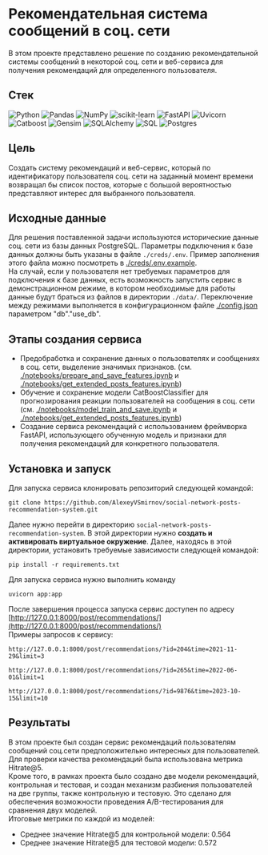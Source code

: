 # Рекомендательная система сообщений в соц. сети

В этом проекте представлено решение по созданию рекомендательной системы сообщений в некоторой соц. сети и веб-сервиса для получения рекомендаций для определенного пользователя.

## Стек
![Python](https://img.shields.io/badge/python-3670A0?style=for-the-badge&logo=python&logoColor=ffdd54)
![Pandas](https://img.shields.io/badge/pandas-%23150458.svg?style=for-the-badge&logo=pandas&logoColor=white)
![NumPy](https://img.shields.io/badge/numpy-%23013243.svg?style=for-the-badge&logo=numpy&logoColor=white)
![scikit-learn](https://img.shields.io/badge/scikit--learn-%23F7931E.svg?style=for-the-badge&logo=scikit-learn&logoColor=white)
![FastAPI](https://img.shields.io/badge/FastAPI-005571?style=for-the-badge&logo=fastapi)
![Uvicorn](https://img.shields.io/badge/uvicorn-9bdbf0?style=for-the-badge)
![Catboost](https://img.shields.io/badge/catboost-ffcd1f?style=for-the-badge)
![Gensim](https://img.shields.io/badge/gensim-5325b3?style=for-the-badge)
![SQLAlchemy](https://img.shields.io/badge/SQL_Alchemy-cd2103?style=for-the-badge)
![SQL](https://img.shields.io/badge/SQL-white?logo=SQL&s&style=for-the-badge)
![Postgres](https://img.shields.io/badge/postgres-%23316192.svg?style=for-the-badge&logo=postgresql&logoColor=white)

## Цель
Создать систему рекомендаций и веб-сервис, который по идентификатору пользователя соц. сети на заданный момент времени возвращал бы список постов, которые с большой вероятностью представляют интерес для выбранного пользователя.
## Исходные данные
Для решения поставленной задачи используются исторические данные соц. сети из базы данных PostgreSQL. Параметры подключения к базе данных должны быть указаны в файле `./creds/.env`. Пример заполнения этого файла можно посмотреть в [./creds/.env.example](./creds/.env.example).  
На случай, если у пользователя нет требуемых параметров для подключения к базе данных, есть возможность запустить сервис в демонстрационном режиме, в котором необходимые для работы данные будут браться из файлов в директории `./data/`.
Переключение между режимами выполняется в конфигурационном файле [./config.json](./config.json) параметром "db"."use_db".
## Этапы создания сервиса
- Предобработка и сохранение данных о пользователях и сообщениях в соц. сети, выделение значимых признаков. (см. [./notebooks/prepare_and_save_features.ipynb](./notebooks/prepare_and_save_features.ipynb) и [./notebooks/get_extended_posts_features.ipynb](./notebooks/get_extended_posts_features.ipynb))  
- Обучение и сохранение модели CatBoostClassifier для прогнозирования реакции пользователей на сообщения в соц. сети (см. [./notebooks/model_train_and_save.ipynb](./notebooks/model_train_and_save.ipynb) и [./notebooks/get_extended_posts_features.ipynb](./notebooks/get_extended_posts_features.ipynb))  
- Создание сервиса рекомендаций с использованием фреймворка FastAPI, использующего обученную модель и признаки для получения рекомендаций для конкретного пользователя.
## Установка и запуск
Для запуска сервиса клонировать репозиторий следующей командой:  
```
git clone https://github.com/AlexeyVSmirnov/social-network-posts-recommendation-system.git
```
Далее нужно перейти в директорию `social-network-posts-recommendation-system`. В этой директории нужно **создать и активировать виртуальное окружение**. 
Далее, находясь в этой директории, установить требуемые зависимости следующей командой:  
```
pip install -r requirements.txt
```
Для запуска сервиса нужно выполнить команду
```
uvicorn app:app
```
После завершения процесса запуска сервис доступен по адресу [http://127.0.0.1:8000/post/recommendations/](http://127.0.0.1:8000/post/recommendations/)  
Примеры запросов к сервису:
```
http://127.0.0.1:8000/post/recommendations/?id=204&time=2021-11-29&limit=3

http://127.0.0.1:8000/post/recommendations/?id=265&time=2022-06-01&limit=1

http://127.0.0.1:8000/post/recommendations/?id=9876&time=2023-10-15&limit=10
```
## Результаты
В этом проекте был создан сервис рекомендаций пользователям сообщений соц.сети предположительно интересных для пользователей. Для проверки качества рекомендаций была использована метрика Hitrate@5.  
Кроме того, в рамках проекта было создано две модели рекомендаций, контрольная и тестовая, и создан механизм разбиения пользователей на две группы, также контрольную и тестовую. Это сделано для обеспечения возможности проведения A/B-тестирования для сравнения двух моделей.  
Итоговые метрики по каждой из моделей:
- Среднее значение Hitrate@5 для контрольной модели: 0.564
- Среднее значение Hitrate@5 для тестовой модели: 0.572